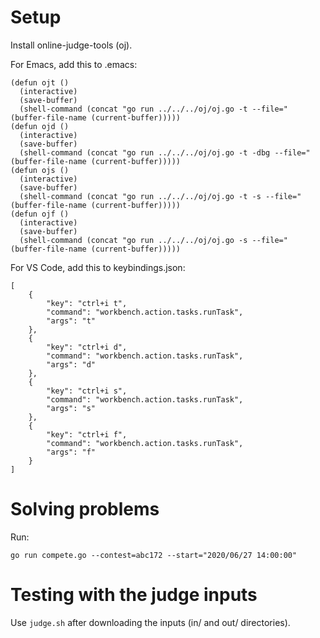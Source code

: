 # Setup

Install online-judge-tools (oj).

For Emacs, add this to .emacs:

```
(defun ojt ()
  (interactive)
  (save-buffer)
  (shell-command (concat "go run ../../../oj/oj.go -t --file=" (buffer-file-name (current-buffer)))))
(defun ojd ()
  (interactive)
  (save-buffer)
  (shell-command (concat "go run ../../../oj/oj.go -t -dbg --file=" (buffer-file-name (current-buffer)))))
(defun ojs ()
  (interactive)
  (save-buffer)
  (shell-command (concat "go run ../../../oj/oj.go -t -s --file=" (buffer-file-name (current-buffer)))))
(defun ojf ()
  (interactive)
  (save-buffer)
  (shell-command (concat "go run ../../../oj/oj.go -s --file=" (buffer-file-name (current-buffer)))))
```

For VS Code, add this to keybindings.json:
```
[
    {
        "key": "ctrl+i t",
        "command": "workbench.action.tasks.runTask",
        "args": "t"
    },
    {
        "key": "ctrl+i d",
        "command": "workbench.action.tasks.runTask",
        "args": "d"
    },
    {
        "key": "ctrl+i s",
        "command": "workbench.action.tasks.runTask",
        "args": "s"
    },
    {
        "key": "ctrl+i f",
        "command": "workbench.action.tasks.runTask",
        "args": "f"
    }
]
```

# Solving problems

Run:

```
go run compete.go --contest=abc172 --start="2020/06/27 14:00:00"
```

# Testing with the judge inputs

Use `judge.sh` after downloading the inputs (in/ and out/ directories).
